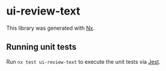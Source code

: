 # ui-review-text

This library was generated with [Nx](https://nx.dev).

## Running unit tests

Run `nx test ui-review-text` to execute the unit tests via [Jest](https://jestjs.io).
